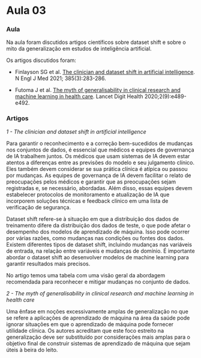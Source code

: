 # Aula 03

### **Aula**

Na aula foram discutidos artigos científicos sobre dataset shift e sobre o mito da generalização em estudos de inteligência artificial.

Os artigos discutidos foram:

* Finlayson SG et al. [The clinician and dataset shift in artificial intelligence](https://www.ncbi.nlm.nih.gov/pmc/articles/PMC8665481/). N Engl J Med 2021; 385(3):283-286.

* Futoma J et al. [The myth of generalisability in clinical research and machine learning in health care](https://www.ncbi.nlm.nih.gov/pmc/articles/PMC7444947/). Lancet Digit Health 2020;2(9):e489-e492.

### **Artigos**

*1 - The clinician and dataset shift in artificial intelligence*

Para garantir o reconhecimento e a correção bem-sucedidos de mudanças nos conjuntos de dados, é essencial que médicos e equipes de governança de IA trabalhem juntos. Os médicos que usam sistemas de IA devem estar atentos a diferenças entre as previsões do modelo e seu julgamento clínico. Eles também devem considerar se sua prática clínica é atípica ou passou por mudanças. As equipes de governança de IA devem facilitar o relato de preocupações pelos médicos e garantir que as preocupações sejam registradas e, se necessário, abordadas. Além disso, essas equipes devem estabelecer protocolos de monitoramento e atualização de IA que incorporem soluções técnicas e feedback clínico em uma lista de verificação de segurança.

Dataset shift refere-se à situação em que a distribuição dos dados de treinamento difere da distribuição dos dados de teste, o que pode afetar o desempenho dos modelos de aprendizado de máquina. Isso pode ocorrer por várias razões, como mudanças nas condições ou fontes dos dados. Existem diferentes tipos de dataset shift, incluindo mudanças nas variáveis de entrada, na relação entre variáveis e mudanças de domínio. É importante abordar o dataset shift ao desenvolver modelos de machine learning para garantir resultados mais precisos.

No artigo temos uma tabela com uma visão geral da abordagem recomendada para reconhecer e mitigar mudanças no conjunto de dados.



*2 - The myth of generalisability in clinical research and machine learning in health care*

Uma ênfase em noções excessivamente amplas de generalização no que se refere a aplicações de aprendizado de máquina na área da saúde pode ignorar situações em que o aprendizado de máquina pode fornecer utilidade clínica. Os autores acreditam que este foco estreito na generalização deve ser substituído por considerações mais amplas para o objetivo final de construir sistemas de aprendizado de máquina que sejam úteis à beira do leito.

